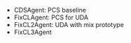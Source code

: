 + CDSAgent: PCS baseline
+ FixCLAgent: PCS for UDA
+ FixCL2Agent: UDA with mix prototype
+ FixCL3Agent